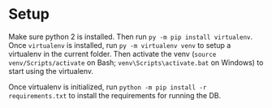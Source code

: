 # Setup
Make sure python 2 is installed. Then run `py -m pip install virtualenv`.
Once `virtualenv` is installed, run `py -m virtualenv venv` to setup a virtualenv in the current folder.
Then activate the venv (`source venv/Scripts/activate` on Bash; `venv\Scripts\activate.bat` on Windows) to start using the virtualenv.

Once virtualenv is initialized, run `python -m pip install -r requirements.txt` to install the requirements for running the DB.
